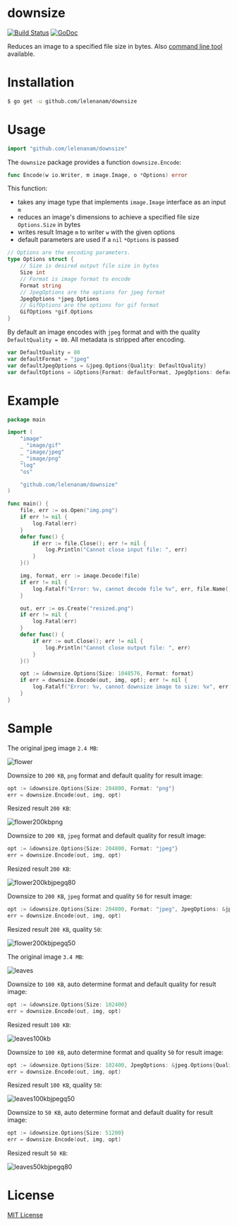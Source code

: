 # downsize

[![Build Status](https://travis-ci.org/lelenanam/downsize.svg?branch=master)](https://travis-ci.org/lelenanam/downsize)
[![GoDoc](https://godoc.org/github.com/lelenanam/downsize?status.svg)](https://godoc.org/github.com/lelenanam/downsize)

Reduces an image to a specified file size in bytes.
Also [command line tool](https://github.com/lelenanam/downsize/tree/master/cmd/downsize) available.

# Installation

```bash
$ go get -u github.com/lelenanam/downsize
```

# Usage

```go
import "github.com/lelenanam/downsize"
```

The `downsize` package provides a function `downsize.Encode`:

```go
func Encode(w io.Writer, m image.Image, o *Options) error 
```

This function:

* takes any image type that implements `image.Image` interface as an input `m`
* reduces an image's dimensions to achieve a specified file size `Options.Size` in bytes
* writes result Image `m` to writer `w` with the given options
* default parameters are used if a `nil` `*Options` is passed

```go
// Options are the encoding parameters.
type Options struct {
	// Size is desired output file size in bytes
	Size int
	// Format is image format to encode
	Format string
	// JpegOptions are the options for jpeg format
	JpegOptions *jpeg.Options
	// GifOptions are the options for gif format
	GifOptions *gif.Options
}
```

By default an image encodes with `jpeg` format and with the quality `DefaultQuality = 80`.
All metadata is stripped after encoding.

```go
var DefaultQuality = 80
var defaultFormat = "jpeg"
var defaultJpegOptions = &jpeg.Options{Quality: DefaultQuality}
var defaultOptions = &Options{Format: defaultFormat, JpegOptions: defaultJpegOptions}

```

# Example

```go
package main

import (
	"image"
	_ "image/gif"
	_ "image/jpeg"
	_ "image/png"
	"log"
	"os"

	"github.com/lelenanam/downsize"
)

func main() {
	file, err := os.Open("img.png")
	if err != nil {
		log.Fatal(err)
	}
	defer func() {
		if err := file.Close(); err != nil {
			log.Println("Cannot close input file: ", err)
		}
	}()

	img, format, err := image.Decode(file)
	if err != nil {
		log.Fatalf("Error: %v, cannot decode file %v", err, file.Name())
	}

	out, err := os.Create("resized.png")
	if err != nil {
		log.Fatal(err)
	}
	defer func() {
		if err := out.Close(); err != nil {
			log.Println("Cannot close output file: ", err)
		}
	}()

	opt := &downsize.Options{Size: 1048576, Format: format}
	if err = downsize.Encode(out, img, opt); err != nil {
		log.Fatalf("Error: %v, cannot downsize image to size: %v", err, opt.Size)
	}
}
```

# Sample

The original jpeg image `2.4 MB`:

![flower](https://cloud.githubusercontent.com/assets/4003503/24624009/4fcd3962-185f-11e7-8b6b-a28e217cba27.jpg)

Downsize to `200 KB`, `png` format and default quality for result image:

```go
opt := &downsize.Options{Size: 204800, Format: "png"}
err = downsize.Encode(out, img, opt)
```

Resized result `200 KB`:

![flower200kbpng](https://cloud.githubusercontent.com/assets/4003503/24624123/aa7f5f16-185f-11e7-9340-e896ee116bc3.png)

Downsize to `200 KB`, `jpeg` format and default quality for result image:

```go
opt := &downsize.Options{Size: 204800, Format: "jpeg"}
err = downsize.Encode(out, img, opt)
```

Resized result `200 KB`:

![flower200kbjpegq80](https://cloud.githubusercontent.com/assets/4003503/24624188/de20d7b4-185f-11e7-931b-1b2eeb1ab0f0.jpg)

Downsize to `200 KB`, `jpeg` format and quality `50` for result image:

```go
opt := &downsize.Options{Size: 204800, Format: "jpeg", JpegOptions: &jpeg.Options{Quality: 50}}
err = downsize.Encode(out, img, opt)
```

Resized result `200 KB`, quality `50`:

![flower200kbjpegq50](https://cloud.githubusercontent.com/assets/4003503/24624303/3edbcfbe-1860-11e7-947f-16954fd3a872.jpg)


The original image `3.4 MB`:

![leaves](https://cloud.githubusercontent.com/assets/4003503/24270590/ffc8b070-0fd2-11e7-949f-3f76364ac252.jpg)

Downsize to `100 KB`, auto determine format and default quality for result image:

```go
opt := &downsize.Options{Size: 102400}
err = downsize.Encode(out, img, opt)
```

Resized result `100 KB`:

![leaves100kb](https://cloud.githubusercontent.com/assets/4003503/24624461/c86e946e-1860-11e7-8059-c4bb25ad3c49.jpg)

Downsize to `100 KB`, auto determine format and quality `50` for result image:

```go
opt := &downsize.Options{Size: 102400, JpegOptions: &jpeg.Options{Quality: 50}}
err = downsize.Encode(out, img, opt)
```

Resized result `100 KB`, quality `50`:

![leaves100kbjpegq50](https://cloud.githubusercontent.com/assets/4003503/24624590/38ccf520-1861-11e7-964e-7b3411a3fc11.jpg)

Downsize to `50 KB`, auto determine format and default duality for result image:

```go
opt := &downsize.Options{Size: 51200}
err = downsize.Encode(out, img, opt)
```

Resized result `50 KB`:

![leaves50kbjpegq80](https://cloud.githubusercontent.com/assets/4003503/24624690/7b46c0ac-1861-11e7-93d0-b4c87b9765eb.jpg)

# License

[MIT License](LICENSE.md)
